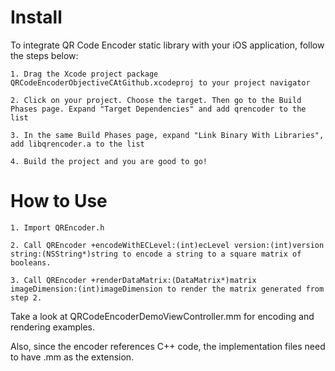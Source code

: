 Install
=========================

To integrate QR Code Encoder static library with your iOS application, follow the steps below:

    1. Drag the Xcode project package QRCodeEncoderObjectiveCAtGithub.xcodeproj to your project navigator

    2. Click on your project. Choose the target. Then go to the Build Phases page. Expand "Target Dependencies" and add qrencoder to the list

    3. In the same Build Phases page, expand "Link Binary With Libraries", add libqrencoder.a to the list

    4. Build the project and you are good to go!

How to Use
=========================
    1. Import QREncoder.h
   
    2. Call QREncoder +encodeWithECLevel:(int)ecLevel version:(int)version string:(NSString*)string to encode a string to a square matrix of booleans.
   
    3. Call QREncoder +renderDataMatrix:(DataMatrix*)matrix imageDimension:(int)imageDimension to render the matrix generated from step 2.

Take a look at QRCodeEncoderDemoViewController.mm for encoding and rendering examples.

Also, since the encoder references C++ code, the implementation files need to have .mm as the extension.
